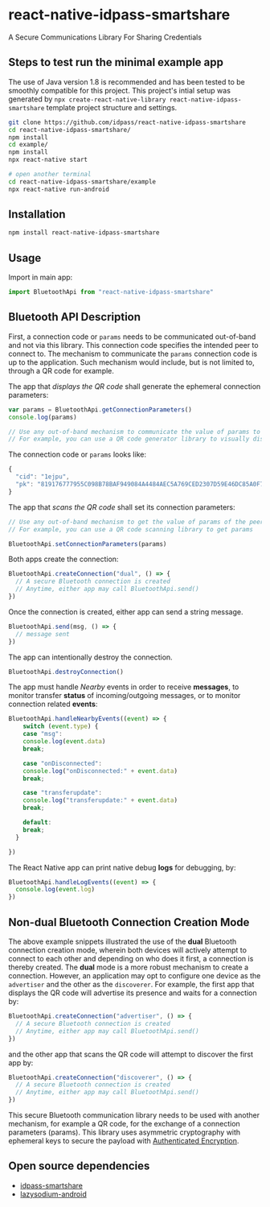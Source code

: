 # react-native-idpass-smartshare

A Secure Communications Library For Sharing Credentials

## Steps to test run the minimal example app

The use of Java version 1.8 is recommended and has been tested to be smoothly compatible for this project. This project's intial setup was generated by `npx create-react-native-library react-native-idpass-smartshare` template project structure and settings.     

```sh
git clone https://github.com/idpass/react-native-idpass-smartshare
cd react-native-idpass-smartshare/
npm install
cd example/
npm install
npx react-native start

# open another terminal
cd react-native-idpass-smartshare/example
npx react-native run-android
```

## Installation

```sh
npm install react-native-idpass-smartshare
```

## Usage

Import in main app:

```javascript
import BluetoothApi from "react-native-idpass-smartshare"
```

## Bluetooth API Description

First, a connection code or `params` needs to be communicated out-of-band and not via this library. This connection code specifies the intended peer to connect to. The mechanism to communicate the `params` connection code is up to the application. Such mechanism would include, but is not limited to, through a QR code for example.

The app that *displays the QR code* shall generate the ephemeral connection parameters:

```javascript
var params = BluetoothApi.getConnectionParameters()
console.log(params)

// Use any out-of-band mechanism to communicate the value of params to the peer device.
// For example, you can use a QR code generator library to visually display params.
```
The connection code or `params` looks like:

```javascript
{
  "cid": "1ejpu",
  "pk": "819176777955C098B78BAF949084A4484AEC5A769CED2307D59E46DC85A0F758"
}
```

The app that *scans the QR code* shall set its connection parameters:

```javascript
// Use any out-of-band mechanism to get the value of params of the peer device.
// For example, you can use a QR code scanning library to get params

BluetoothApi.setConnectionParameters(params)
```

Both apps create the connection:

```javascript
BluetoothApi.createConnection("dual", () => {
  // A secure Bluetooth connection is created
  // Anytime, either app may call BluetoothApi.send()
})
```

Once the connection is created, either app can send a string message. 

```javascript
BluetoothApi.send(msg, () => {
  // message sent
})
```

The app can intentionally destroy the connection. 

```javascript
BluetoothApi.destroyConnection()
```

The app must handle *Nearby* events in order to receive **messages**, to monitor transfer **status** of incoming/outgoing messages, or to monitor connection related **events**:

```javascript
BluetoothApi.handleNearbyEvents((event) => {
    switch (event.type) {
    case "msg":
    console.log(event.data)
    break;

    case "onDisconnected":
    console.log("onDisconnected:" + event.data)
    break;

    case "transferupdate":
    console.log("transferupdate:" + event.data)
    break;

    default:
    break;
  }

})
```

The React Native app can print native debug **logs** for debugging, by:

```javascript
BluetoothApi.handleLogEvents((event) => {
  console.log(event.log)
})
```

## Non-dual Bluetooth Connection Creation Mode

The above example snippets illustrated the use of the **dual** Bluetooth connection creation mode, wherein both devices will actively attempt to connect to each other and depending on who does it first, a connection is thereby created. The **dual** mode is a more robust mechanism to create a connection. However, an application may opt to configure one device as the `advertiser` and the other as the `discoverer`. For example, the first app that displays the QR code will advertise its presence and waits for a connection by:

```javascript
BluetoothApi.createConnection("advertiser", () => {
  // A secure Bluetooth connection is created
  // Anytime, either app may call BluetoothApi.send()
})
```

and the other app that scans the QR code will attempt to discover the first app by:

```javascript
BluetoothApi.createConnection("discoverer", () => {
  // A secure Bluetooth connection is created
  // Anytime, either app may call BluetoothApi.send()
})
```

This secure Bluetooth communication library needs to be used with another mechanism, for example a QR code, for the exchange of a connection parameters (params). This library uses asymmetric cryptography with ephemeral keys to secure the payload with [Authenticated Encryption](https://en.wikipedia.org/wiki/Authenticated_encryption).

## Open source dependencies

- [idpass-smartshare](https://github.com/idpass/idpass-smartshare)
- [lazysodium-android](https://github.com/terl/lazysodium-android)

